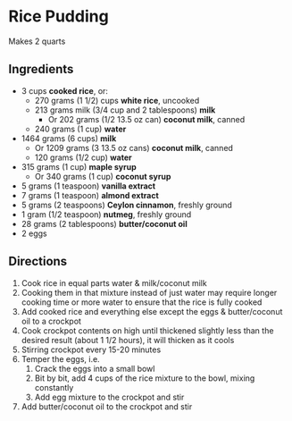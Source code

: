 # Rice Pudding

Makes 2 quarts

## Ingredients

- 3 cups **cooked rice**, or:
    - 270 grams (1 1/2) cups **white rice**, uncooked
    - 213 grams milk (3/4 cup and 2 tablespoons) **milk**
        - Or 202 grams (1/2 13.5 oz can) **coconut milk**, canned
    - 240 grams (1 cup) **water**
- 1464 grams (6 cups) **milk**
    - Or 1209 grams (3 13.5 oz cans) **coconut milk**, canned
    - 120 grams (1/2 cup) **water**
- 315 grams (1 cup) **maple syrup**
    - Or 340 grams (1 cup) **coconut syrup**
- 5 grams (1 teaspoon) **vanilla extract**
- 7 grams (1 teaspoon) **almond extract**
- 5 grams (2 teaspoons) **Ceylon cinnamon**, freshly ground
- 1 gram (1/2 teaspoon) **nutmeg**, freshly ground
- 28 grams (2 tablespoons) **butter/coconut oil**
- 2 eggs

## Directions

1. Cook rice in equal parts water & milk/coconut milk
1. Cooking them in that mixture instead of just water may require longer cooking time or more water to ensure that the rice is fully cooked
1. Add cooked rice and everything else except the eggs & butter/coconut oil to a crockpot
1. Cook crockpot contents on high until thickened slightly less than the desired result (about 1 1/2 hours), it will thicken as it cools
1. Stirring crockpot every 15-20 minutes
1. Temper the eggs, i.e.
    1. Crack the eggs into a small bowl
    1. Bit by bit, add 4 cups of the rice mixture to the bowl, mixing constantly
    1. Add egg mixture to the crockpot and stir
1. Add butter/coconut oil to the crockpot and stir
